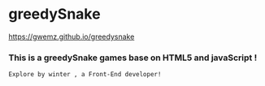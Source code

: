 # greedySnake
https://gwemz.github.io/greedysnake

### This is a greedySnake games base on HTML5 and javaScript !

`Explore by winter , a Front-End developer!`
